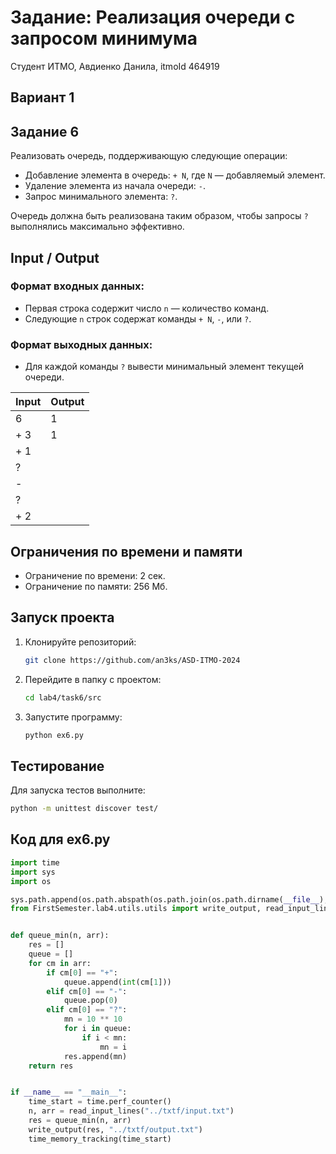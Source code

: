 # Задание: Реализация очереди с запросом минимума  
Студент ИТМО, Авдиенко Данила, itmoId 464919  

## Вариант 1  

## Задание 6  
Реализовать очередь, поддерживающую следующие операции:  
- Добавление элемента в очередь: `+ N`, где `N` — добавляемый элемент.  
- Удаление элемента из начала очереди: `-`.  
- Запрос минимального элемента: `?`.  

Очередь должна быть реализована таким образом, чтобы запросы `?` выполнялись максимально эффективно.  

## Input / Output  

### Формат входных данных:  
- Первая строка содержит число `n` — количество команд.  
- Следующие `n` строк содержат команды `+ N`, `-`, или `?`.  

### Формат выходных данных:  
- Для каждой команды `?` вывести минимальный элемент текущей очереди.  

| Input                               | Output |
|-------------------------------------|--------|
| 6                                   | 1      |
| + 3                                 | 1      |
| + 1                                 |        |
| ?                                   |        |
| -                                   |        |
| ?                                   |        |
| + 2                                 |        |

## Ограничения по времени и памяти  

- Ограничение по времени: 2 сек.  
- Ограничение по памяти: 256 Мб.  

## Запуск проекта  
1. Клонируйте репозиторий:  
   ```bash
   git clone https://github.com/an3ks/ASD-ITMO-2024
   ```
2. Перейдите в папку с проектом:  
   ```bash
   cd lab4/task6/src
   ```
3. Запустите программу:  
   ```bash
   python ex6.py
   ```

## Тестирование  
Для запуска тестов выполните:  
```bash
python -m unittest discover test/
```

## Код для ex6.py

```python
import time
import sys
import os

sys.path.append(os.path.abspath(os.path.join(os.path.dirname(__file__), '../../../..')))
from FirstSemester.lab4.utils.utils import write_output, read_input_lines, time_memory_tracking


def queue_min(n, arr):
    res = []
    queue = []
    for cm in arr:
        if cm[0] == "+":
            queue.append(int(cm[1]))
        elif cm[0] == "-":
            queue.pop(0)
        elif cm[0] == "?":
            mn = 10 ** 10
            for i in queue:
                if i < mn:
                    mn = i
            res.append(mn)
    return res


if __name__ == "__main__":
    time_start = time.perf_counter()
    n, arr = read_input_lines("../txtf/input.txt")
    res = queue_min(n, arr)
    write_output(res, "../txtf/output.txt")
    time_memory_tracking(time_start)
```